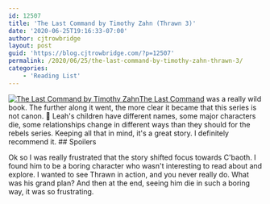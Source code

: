 ```yaml
---
id: 12507
title: 'The Last Command by Timothy Zahn (Thrawn 3)'
date: '2020-06-25T19:16:33-07:00'
author: cjtrowbridge
layout: post
guid: 'https://blog.cjtrowbridge.com/?p=12507'
permalink: /2020/06/25/the-last-command-by-timothy-zahn-thrawn-3/
categories:
    - 'Reading List'
---
```


[![The Last Command by Timothy Zahn](https://blog.cjtrowbridge.com/wp-content/uploads/2020/06/The-Last-Command-by-Timothy-Zahn-1-1.jpg)The Last Command](https://amzn.to/2Z8JYIT) was a really wild book. The further along it went, the more clear it became that this series is not canon. 🤣 Leah's children have different names, some major characters die, some relationships change in different ways than they should for the rebels series. Keeping all that in mind, it's a great story. I definitely recommend it. ## Spoilers

Ok so I was really frustrated that the story shifted focus towards C'baoth. I found him to be a boring character who wasn't interesting to read about and explore. I wanted to see Thrawn in action, and you never really do. What was his grand plan? And then at the end, seeing him die in such a boring way, it was so frustrating.